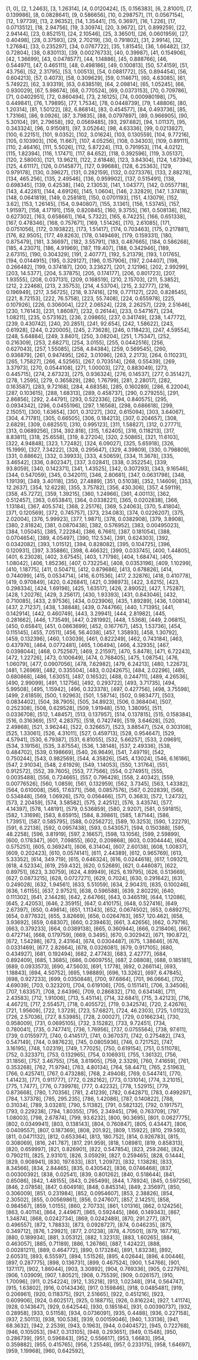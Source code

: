 [1, 0],
[2, 1.2463],
[3, 1.26314],
[4, 0.0120424],
[5, 0.156383],
[6, 2.81001],
[7, 0.139986],
[8, 0.0828641],
[9, 0.586656],
[10, 0.298757],
[11, 0.0567154],
[12, 1.97739],
[13, 2.96352],
[14, 1.35441],
[15, 0.3697],
[16, 1.226],
[17, 0.0713512],
[18, 2.94756],
[19, 3.30974],
[20, 3.9672],
[21, 0.899259],
[22, 2.94144],
[23, 0.852151],
[24, 2.10546],
[25, 3.36501],
[26, 0.0601959],
[27, 0.40498],
[28, 0.37593],
[29, 2.70219],
[30, 0.791802],
[31, 2.9914],
[32, 1.27684],
[33, 0.235297],
[34, 0.0767722],
[35, 1.81545],
[36, 1.66482],
[37, 0.72804],
[38, 0.830113],
[39, 0.00276733],
[40, 0.39987],
[41, 0.154906],
[42, 1.36699],
[43, 0.0478577],
[44, 1.14886],
[45, 0.888766],
[46, 0.544971],
[47, 0.465111],
[48, 0.498186],
[49, 0.100813],
[50, 57.4159],
[51, 43.756],
[52, 2.31795],
[53, 1.00513],
[54, 0.0881772],
[55, 0.894454],
[56, 0.604213],
[57, 0.4073],
[58, 0.309629],
[59, 0.114671],
[60, 4.63085],
[61, 5.74922],
[62, 3.93319],
[63, 0.638519],
[64, 2.09814],
[65, 1.05245],
[66, 0.930029],
[67, 5.98674],
[68, 0.770524],
[69, 0.0373153],
[70, 0.709786],
[71, 0.0402951],
[72, 0.860494],
[73, 2.16125],
[74, 0.000980198],
[75, 0.449841],
[76, 1.79895],
[77, 1.7534],
[78, 0.0448739],
[79, 1.48806],
[80, 1.20314],
[81, 1.50122],
[82, 6.86814],
[83, 0.454577],
[84, 0.493736],
[85, 1.73166],
[86, 9.0926],
[87, 3.79835],
[88, 0.0797897],
[89, 0.966905],
[90, 5.30104],
[91, 2.79658],
[92, 0.0569485],
[93, 297.682],
[94, 1.01137],
[95, 0.343324],
[96, 0.915081],
[97, 3.05264],
[98, 4.63336],
[99, 0.0213827],
[100, 6.22151],
[101, 9.0352],
[102, 3.01624],
[103, 0.130559],
[104, 9.77216],
[105, 0.103903],
[106, 11.667],
[107, 4.05256],
[108, 0.34303],
[109, 0.89111],
[110, 2.46416],
[111, 5.5026],
[112, 5.87224],
[113, 0.791953],
[114, 4.0212],
[115, 1.82394],
[116, 1.17471],
[117, 84.652],
[118, 0.392596],
[119, 3.05137],
[120, 2.58003],
[121, 13.9621],
[122, 2.61848],
[123, 3.84304],
[124, 1.67394],
[125, 4.61117],
[126, 0.0145877],
[127, 0.99688],
[128, 6.25363],
[129, 0.979178],
[130, 0.39627],
[131, 0.282159],
[132, 0.0273376],
[133, 2.88278],
[134, 465.256],
[135, 2.49546],
[136, 0.959902],
[137, 0.515491],
[138, 0.698345],
[139, 0.42538],
[140, 2.13053],
[141, 1.04377],
[142, 0.0557718],
[143, 4.42281],
[144, 4.69126],
[145, 1.0604],
[146, 2.32829],
[147, 1.37418],
[148, 0.0641819],
[149, 0.258181],
[150, 0.0701193],
[151, 4.13079],
[152, 3.62],
[153, 1.26145],
[154, 0.940807],
[155, 3.1361],
[156, 1.53745],
[157, 1.91597],
[158, 4.17191],
[159, 0.820845],
[160, 9.3755],
[161, 0.508138],
[162, 0.627302],
[163, 0.658661],
[164, 5.7322],
[165, 6.74225],
[166, 0.651338],
[167, 0.478346],
[168, 0.757671],
[169, 1.51426],
[170, 2.61085],
[171, 0.0751056],
[172, 0.193822],
[173, 1.51417],
[174, 0.703463],
[175, 0.217881],
[176, 82.9505],
[177, 49.8263],
[178, 0.149469],
[179, 0.159331],
[180, 0.875479],
[181, 3.36697],
[182, 3.55791],
[183, 0.487665],
[184, 0.586268],
[185, 4.23071],
[186, 4.91969],
[187, 119.407],
[188, 0.342946],
[189, 2.67315],
[190, 0.304329],
[191, 2.40777],
[192, 5.21379],
[193, 1.01765],
[194, 0.0144915],
[195, 0.329127],
[196, 0.157906],
[197, 2.04407],
[198, 0.266482],
[199, 0.374187],
[200, 3.23627],
[201, 2.12196],
[202, 2.99299],
[203, 14.5377],
[204, 5.37875],
[205, 0.174177],
[206, 0.801723],
[207, 1.93555],
[208, 0.037131],
[209, 0.168519],
[210, 2.15703],
[211, 5.3852],
[212, 2.22468],
[213, 2.35753],
[214, 4.53704],
[215, 2.32777],
[216, 0.196949],
[217, 3.56725],
[218, 9.37416],
[219, 0.771127],
[220, 0.828545],
[221, 8.72153],
[222, 76.5758],
[223, 55.7408],
[224, 0.655978],
[225, 0.107926],
[226, 0.306004],
[227, 2.06524],
[228, 2.26257],
[229, 2.51646],
[230, 1.76143],
[231, 1.86087],
[232, 0.26144],
[233, 0.547167],
[234, 1.08211],
[235, 0.573162],
[236, 2.09865],
[237, 0.341749],
[238, 1.47772],
[239, 0.430742],
[240, 20.2851],
[241, 92.654],
[242, 1.58622],
[243, 0.61928],
[244, 0.220005],
[245, 2.73628],
[246, 0.118423],
[247, 4.59554],
[248, 5.64884],
[249, 3.8401],
[250, 3.08204],
[251, 1.75347],
[252, 0.216309],
[253, 2.68271],
[254, 3.0155],
[255, 0.0442516],
[256, 0.627043],
[257, 1.55085],
[258, 4.84384],
[259, 0.569545],
[260, 0.936879],
[261, 0.947495],
[262, 3.01096],
[263, 2.2173],
[264, 0.110231],
[265, 1.75827],
[266, 4.52565],
[267, 0.703514],
[268, 0.55439],
[269, 3.37973],
[270, 0.0544108],
[271, 1.00003],
[272, 0.883049],
[273, 0.445715],
[274, 2.67323],
[275, 0.936324],
[276, 0.14537],
[277, 0.351427],
[278, 1.2595],
[279, 0.365829],
[280, 1.76799],
[281, 2.28017],
[282, 0.163587],
[283, 9.72168],
[284, 4.68358],
[285, 0.160289],
[286, 6.22004],
[287, 0.103615],
[288, 1.68313],
[289, 0.458737],
[290, 0.279255],
[291, 2.86856],
[292, 2.44791],
[293, 0.522336],
[294, 0.840575],
[295, 0.0934342],
[296, 0.0455196],
[297, 1.16568],
[298, 0.686618],
[299, 2.15051],
[300, 1.63654],
[301, 0.31227],
[302, 0.615094],
[303, 3.64067],
[304, 4.71781],
[305, 0.66505],
[306, 0.184213],
[307, 0.204657],
[308, 2.6829],
[309, 0.682551],
[310, 0.995123],
[311, 1.58827],
[312, 0.27771],
[313, 0.0689256],
[314, 392.818],
[315, 1.62405],
[316, 0.118213],
[317, 8.83811],
[318, 25.6558],
[319, 8.27204],
[320, 2.50865],
[321, 11.6103],
[322, 4.94848],
[323, 1.72482],
[324, 6.09027],
[325, 5.65918],
[326, 15.1999],
[327, 7.34222],
[328, 0.295647],
[329, 4.39809],
[330, 0.798809],
[331, 0.88662],
[332, 0.39933],
[333, 4.50659],
[334, 11.3678],
[335, 3.46542],
[336, 0.802347],
[337, 3.02841],
[338, 0.352254],
[339, 93.8059],
[340, 0.142371],
[341, 1.43525],
[342, 0.307293],
[343, 9.16546],
[344, 0.547059],
[345, 0.342011],
[346, 2.80681],
[347, 0.0631798],
[348, 1.19139],
[349, 3.40118],
[350, 27.4889],
[351, 0.51038],
[352, 1.14609],
[353, 12.2637],
[354, 12.6228],
[355, 3.75782],
[356, 430.306],
[357, 4.59119],
[358, 45.7272],
[359, 1.39215],
[360, 1.24966],
[361, 4.00113],
[362, 0.512457],
[363, 0.653841],
[364, 0.0338221],
[365, 0.0202838],
[366, 1.13184],
[367, 405.574],
[368, 2.25176],
[369, 5.24063],
[370, 5.41804],
[371, 0.120569],
[372, 0.745757],
[373, 234.083],
[374, 0.0226207],
[375, 2.02004],
[376, 5.99923],
[377, 1.9871],
[378, 0.0382908],
[379, 3.8908],
[380, 2.81824],
[381, 0.0870438],
[382, 0.576952],
[383, 0.00495023],
[384, 1.05045],
[385, 7.22284],
[386, 6.7661],
[387, 0.181054],
[388, 0.0704654],
[389, 4.05497],
[390, 112.534],
[391, 0.624303],
[392, 0.0342082],
[393, 1.01512],
[394, 0.828082],
[395, 0.104725],
[396, 0.120931],
[397, 3.35886],
[398, 6.46632],
[399, 0.033745],
[400, 1.44805],
[401, 6.23028],
[402, 3.67545],
[403, 1.71798],
[404, 1.68474],
[405, 1.08042],
[406, 1.85236],
[407, 0.732254],
[408, 0.0353196],
[409, 1.10299],
[410, 1.18775],
[411, 0.50471],
[412, 0.879686],
[413, 0.678826],
[414, 0.744099],
[415, 0.0534714],
[416, 6.01536],
[417, 2.32876],
[418, 0.410778],
[419, 0.970849],
[420, 0.426841],
[421, 0.398973],
[422, 3.6215],
[423, 0.298334],
[424, 1.69198],
[425, 1.63517],
[426, 2.89052],
[427, 1.75287],
[428, 1.20276],
[429, 3.25617],
[430, 1.93393],
[431, 0.843046],
[432, 0.710085],
[433, 2.97536],
[434, 0.023906],
[435, 1.89289],
[436, 1.00814],
[437, 2.71237],
[438, 1.38848],
[439, 0.744766],
[440, 1.71395],
[441, 0.142914],
[442, 0.460749],
[443, 3.29941],
[444, 2.81982],
[445, 0.281662],
[446, 1.73549],
[447, 0.281992],
[448, 1.5368],
[449, 2.06815],
[450, 0.65841],
[451, 0.0863699],
[452, 0.167767],
[453, 1.53736],
[454, 0.115145],
[455, 7.0511],
[456, 56.4038],
[457, 1.35893],
[458, 1.30792],
[459, 0.132396],
[460, 1.03039],
[461, 0.822249],
[462, 0.743184],
[463, 0.437976],
[464, 0.0772481],
[465, 1.06494],
[466, 4.32935],
[467, 0.0398044],
[468, 0.752567],
[469, 2.21597],
[470, 5.8478],
[471, 6.72243],
[472, 1.22726],
[473, 0.100649],
[474, 0.768405],
[475, 1.08754],
[476, 1.06079],
[477, 0.0907056],
[478, 7.62982],
[479, 6.24213],
[480, 1.22673],
[481, 1.26969],
[482, 0.335504],
[483, 0.0242675],
[484, 2.02296],
[485, 0.680868],
[486, 1.63051],
[487, 0.16532],
[488, 0.244711],
[489, 4.26536],
[490, 2.99099],
[491, 1.12756],
[492, 0.293722],
[493, 3.71735],
[494, 5.99508],
[495, 1.15942],
[496, 0.323378],
[497, 0.427756],
[498, 3.75598],
[499, 2.61859],
[500, 1.92963],
[501, 1.58714],
[502, 0.983477],
[503, 0.0834402],
[504, 38.7905],
[505, 34.8923],
[506, 0.368404],
[507, 0.252308],
[508, 0.629528],
[509, 1.91948],
[510, 1.38095],
[511, 0.0336708],
[512, 1.48457],
[513, 0.137957],
[514, 0.137815],
[515, 0.158384],
[516, 0.316369],
[517, 4.28375],
[518, 0.742749],
[519, 3.64628],
[520, 2.49868],
[521, 3.96244],
[522, 0.326657],
[523, 3.88547],
[524, 0.303108],
[525, 1.33061],
[526, 4.31011],
[527, 0.459713],
[528, 0.954647],
[529, 4.57941],
[530, 6.79387],
[531, 6.81055],
[532, 5.66257],
[533, 2.09691],
[534, 3.19156],
[535, 3.87554],
[536, 1.38148],
[537, 2.49336],
[538, 0.484702],
[539, 0.198669],
[540, 26.9649],
[541, 7.49719],
[542, 0.750244],
[543, 0.982569],
[544, 4.35826],
[545, 4.13024],
[546, 6.16186],
[547, 2.91034],
[548, 2.61929],
[549, 1.14053],
[550, 1.31764],
[551, 0.912572],
[552, 39.7605],
[553, 77.7566],
[554, 0.274951],
[555, 0.0035488],
[556, 0.724665],
[557, 0.796428],
[558, 2.40342],
[559, 0.00776526],
[560, 1.0859],
[561, 0.132959],
[562, 3.7345],
[563, 1.43382],
[564, 0.610008],
[565, 17.6371],
[566, 0.0857576],
[567, 0.202839],
[568, 0.534848],
[569, 1.06926],
[570, 0.056466],
[571, 0.3683],
[572, 1.24732],
[573, 2.20459],
[574, 3.58582],
[575, 2.42512],
[576, 3.43574],
[577, 4.14397],
[578, 1.48191],
[579, 0.536859],
[580, 2.9207],
[581, 0.591815],
[582, 1.31698],
[583, 8.65915],
[584, 8.39861],
[585, 1.87144],
[586, 1.73951],
[587, 0.585795],
[588, 0.0256272],
[589, 10.3253],
[590, 1.22279],
[591, 6.22138],
[592, 0.0957438],
[593, 0.543057],
[594, 0.150388],
[595, 48.2258],
[596, 3.81919],
[597, 2.16657],
[598, 13.1056],
[599, 2.59899],
[600, 0.178347],
[601, 7.09855],
[602, 0.209868],
[603, 0.0304444],
[604, 0.575251],
[605, 0.369241],
[606, 6.31404],
[607, 2.60138],
[608, 1.00837],
[609, 0.202423],
[610, 0.0574141],
[611, 2.44389],
[612, 0.965769],
[613, 5.33352],
[614, 349.719],
[615, 0.646324],
[616, 0.0244618],
[617, 1.09321],
[618, 4.52334],
[619, 259.432],
[620, 0.52689],
[621, 0.446087],
[622, 0.89751],
[623, 3.30759],
[624, 4.89949],
[625, 6.19795],
[626, 0.513669],
[627, 0.0873215],
[628, 0.0727271],
[629, 0.7024],
[630, 0.291642],
[631, 0.249028],
[632, 1.94561],
[633, 5.51059],
[634, 2.90431],
[635, 0.100246],
[636, 1.61155],
[637, 2.97521],
[638, 0.596588],
[639, 2.80229],
[640, 0.111302],
[641, 2.14428],
[642, 2.64766],
[643, 0.346519],
[644, 1.12086],
[645, 2.42053],
[646, 2.35915],
[647, 0.410175],
[648, 0.527416],
[649, 2.67397],
[650, 0.49814],
[651, 1.11343],
[652, 0.0674502],
[653, 0.689275],
[654, 0.877632],
[655, 3.82669],
[656, 0.0264763],
[657, 120.462],
[658, 3.93692],
[659, 0.68307],
[660, 0.239463],
[661, 3.42656],
[662, 0.79716],
[663, 0.379233],
[664, 0.0389138],
[665, 0.360944],
[666, 0.218406],
[667, 0.472714],
[668, 0.179759],
[669, 0.3495],
[670, 0.302942],
[671, 190.872],
[672, 1.54298],
[673, 2.43164],
[674, 0.0304487],
[675, 1.38646],
[676, 0.0331469],
[677, 2.82664],
[678, 0.0326081],
[679, 0.917105],
[680, 0.434927],
[681, 0.192494],
[682, 2.47743],
[683, 2.42777],
[684, 0.892409],
[685, 1.3685],
[686, 0.0609755],
[687, 2.08808],
[688, 0.185181],
[689, 0.0933573],
[690, 47.5603],
[691, 1.1778],
[692, 0.266114],
[693, 1.18843],
[694, 4.50752],
[695, 1.98889],
[696, 13.3262],
[697, 6.47845],
[698, 0.927233],
[699, 0.0350848],
[700, 97.6864],
[701, 96.0664],
[702, 4.69039],
[703, 0.323201],
[704, 0.619106],
[705, 0.151141],
[706, 3.34506],
[707, 1.63357],
[708, 2.64396],
[709, 0.286832],
[710, 0.634148],
[711, 2.43583],
[712, 1.91006],
[713, 5.45114],
[714, 32.6841],
[715, 3.42123],
[716, 4.46721],
[717, 2.55457],
[718, 0.405572],
[719, 0.342574],
[720, 2.42676],
[721, 1.95609],
[722, 1.3729],
[723, 57.6827],
[724, 46.2303],
[725, 1.01123],
[726, 2.57036],
[727, 8.53985],
[728, 2.00027],
[729, 0.0166234],
[730, 0.958009],
[731, 0.0695105],
[732, 3.15282],
[733, 9.72451],
[734, 0.780041],
[735, 0.747741],
[736, 1.76956],
[737, 0.0755564],
[738, 97.611],
[739, 0.0155977],
[740, 0.414517],
[741, 0.367037],
[742, 0.275482],
[743, 0.547149],
[744, 0.987623],
[745, 0.0805936],
[746, 0.721752],
[747, 3.16195],
[748, 1.02319],
[749, 1.77025],
[750, 0.619154],
[751, 0.511078],
[752, 0.323371],
[753, 0.132965],
[754, 0.106931],
[755, 1.36132],
[756, 31.1856],
[757, 3.46755],
[758, 3.61905],
[759, 2.3329],
[760, 7.41659],
[761, 0.353268],
[762, 71.9794],
[763, 4.80134],
[764, 58.4471],
[765, 2.51963],
[766, 0.425741],
[767, 0.473288],
[768, 2.49408],
[769, 0.544741],
[770, 1.41423],
[771, 0.911777],
[772, 0.282162],
[773, 0.131014],
[774, 3.21015],
[775, 1.7477],
[776, 0.739978],
[777, 0.42232],
[778, 1.52915],
[779, 0.873668],
[780, 1.70356],
[781, 2.41239],
[782, 0.642871],
[783, 0.499297],
[784, 1.37378],
[785, 295.235],
[786, 1.42086],
[787, 0.140822],
[788, 0.31034],
[789, 3.03281],
[790, 5.11382],
[791, 0.582132],
[792, 0.191757],
[793, 0.229238],
[794, 1.80355],
[795, 2.34945],
[796, 0.763709],
[797, 1.08003],
[798, 2.67874],
[799, 93.6232],
[800, 90.3695],
[801, 0.0627775],
[802, 0.0349941],
[803, 0.138143],
[804, 0.760847],
[805, 0.43447],
[806, 0.0409557],
[807, 0.187369],
[808, 201.92],
[809, 1.15922],
[810, 219.593],
[811, 0.0471132],
[812, 0.653364],
[813, 180.752],
[814, 0.926783],
[815, 0.308069],
[816, 241.787],
[817, 291.959],
[818, 1.08981],
[819, 0.858313],
[820, 0.659997],
[821, 0.826901],
[822, 0.547854],
[823, 259.266],
[824, 0.790211],
[825, 2.93101],
[826, 3.05929],
[827, 0.259465],
[828, 0.1444],
[829, 0.908941],
[830, 197.633],
[831, 1.20972],
[832, 1.13828],
[833, 8.34566],
[834, 2.84465],
[835, 0.430542],
[836, 0.0746468],
[837, 0.00300392],
[838, 0.02541],
[839, 0.801262],
[840, 0.518644],
[841, 0.85086],
[842, 1.48155],
[843, 0.265499],
[844, 1.78924],
[845, 0.597256],
[846, 2.07858],
[847, 0.604918],
[848, 0.845314],
[849, 2.35697],
[850, 0.306009],
[851, 0.231984],
[852, 0.0954607],
[853, 2.38826],
[854, 2.30502],
[855, 0.00569861],
[856, 0.247607],
[857, 2.14251],
[858, 0.984567],
[859, 1.0155],
[860, 2.70733],
[861, 1.01316],
[862, 0.124256],
[863, 0.40114],
[864, 2.44967],
[865, 0.592445],
[866, 0.149343],
[867, 1.34874],
[868, 0.0242734],
[869, 0.0242489],
[870, 291.277],
[871, 0.496557],
[872, 1.78833],
[873, 0.0928727],
[874, 0.046235],
[875, 0.349712],
[876, 1.29921],
[877, 2.01238],
[878, 4.70501],
[879, 167.716],
[880, 0.189934],
[881, 3.05312],
[882, 1.32313],
[883, 1.60265],
[884, 0.463057],
[885, 0.71189],
[886, 1.26786],
[887, 1.42422],
[888, 0.00281211],
[889, 0.464772],
[890, 0.173284],
[891, 1.83238],
[892, 2.60531],
[893, 6.55597],
[894, 1.51526],
[895, 4.02644],
[896, 4.00446],
[897, 0.287775],
[898, 0.136731],
[899, 0.467524],
[900, 1.54766],
[901, 137.117],
[902, 1.86044],
[903, 3.30892],
[904, 0.769336],
[905, 0.227976],
[906, 1.03909],
[907, 1.80521],
[908, 0.75539],
[909, 0.026157],
[910, 1.70096],
[911, 0.254224],
[912, 1.35218],
[913, 1.02348],
[914, 0.564747],
[915, 1.63802],
[916, 0.0143436],
[917, 0.159846],
[918, 0.0485481],
[919, 0.206961],
[920, 0.118375],
[921, 2.51665],
[922, 0.451216],
[923, 0.609906],
[924, 0.602517],
[925, 0.188715],
[926, 0.816224],
[927, 1.41174],
[928, 0.143647],
[929, 0.642544],
[930, 0.185184],
[931, 0.00390737],
[932, 0.28958],
[933, 0.51158],
[934, 0.0736091],
[935, 0.4488],
[936, 0.227158],
[937, 2.50113],
[938, 100.538],
[939, 0.00159046],
[940, 1.33136],
[941, 68.3632],
[942, 2.2539],
[943, 0.1963],
[944, 0.0404572],
[945, 0.722768],
[946, 0.105053],
[947, 0.313105],
[948, 0.293651],
[949, 0.1548],
[950, 0.286739],
[951, 0.596843],
[952, 0.556617],
[953, 1.6683],
[954, 0.359882],
[955, 0.415765],
[956, 1.25548],
[957, 0.233175],
[958, 1.64697],
[959, 1.19968],
[960, 0.642592],

